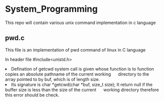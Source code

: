 # System_Programming

This repo will contain various unix command implementation in c language

## pwd.c ##
This file is an implementation of pwd command of linux in C language

In header file #include<unistd.h> <br>
<li>Defination of getcwd system call is given whose function is to function copies an absolute pathname of the current  working  
 &nbsp;&nbsp;&nbsp;&nbsp;&nbsp;directory to the array pointed to by buf, which is of length size.
<li>Its signature is  char *getcwd(char *buf, size_t size); It return null if the buffer size is less than the size of the current
 &nbsp;&nbsp;&nbsp;&nbsp;&nbsp;working directory therefore this error should be check.
  
